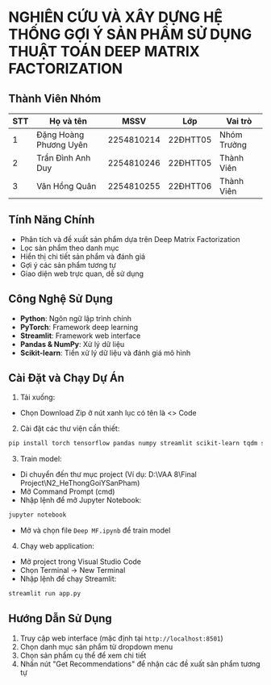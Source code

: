 # NGHIÊN CỨU VÀ XÂY DỰNG HỆ THỐNG GỢI Ý SẢN PHẨM SỬ DỤNG THUẬT TOÁN DEEP MATRIX FACTORIZATION

## Thành Viên Nhóm
| STT | Họ và tên | MSSV | Lớp | Vai trò |
|-----|-----------|------|------|----------|
| 1 | Đặng Hoàng Phương Uyên | 2254810214 | 22ĐHTT05 | Nhóm Trưởng |
| 2 | Trần Đình Anh Duy | 2254810246 | 22ĐHTT05 | Thành Viên |
| 3 | Văn Hồng Quân | 2254810255 | 22ĐHTT06 | Thành Viên |

## Tính Năng Chính
- Phân tích và đề xuất sản phẩm dựa trên Deep Matrix Factorization
- Lọc sản phẩm theo danh mục
- Hiển thị chi tiết sản phẩm và đánh giá
- Gợi ý các sản phẩm tương tự
- Giao diện web trực quan, dễ sử dụng

## Công Nghệ Sử Dụng
- **Python**: Ngôn ngữ lập trình chính
- **PyTorch**: Framework deep learning
- **Streamlit**: Framework web interface
- **Pandas & NumPy**: Xử lý dữ liệu
- **Scikit-learn**: Tiền xử lý dữ liệu và đánh giá mô hình

## Cài Đặt và Chạy Dự Án
1. Tải xuống:
- Chọn Download Zip ở nút xanh lục có tên là <> Code

2. Cài đặt các thư viện cần thiết:
```bash
pip install torch tensorflow pandas numpy streamlit scikit-learn tqdm seaborn matplotlib jupyter
```

3. Train model:
- Di chuyển đến thư mục project (Ví dụ: D:\VAA 8\Final Project\N2_HeThongGoiYSanPham)
- Mở Command Prompt (cmd)
- Nhập lệnh để mở Jupyter Notebook:
```bash
jupyter notebook
```
- Mở và chọn file `Deep MF.ipynb` để train model

4. Chạy web application:
- Mở project trong Visual Studio Code
- Chọn Terminal -> New Terminal
- Nhập lệnh để chạy Streamlit:
```bash
streamlit run app.py
```

## Hướng Dẫn Sử Dụng
1. Truy cập web interface (mặc định tại `http://localhost:8501`)
2. Chọn danh mục sản phẩm từ dropdown menu
3. Chọn sản phẩm cụ thể để xem chi tiết
4. Nhấn nút "Get Recommendations" để nhận các đề xuất sản phẩm tương tự

